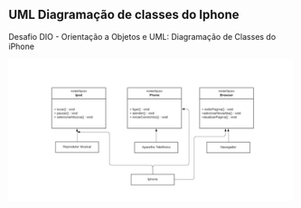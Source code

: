 
## UML Diagramação de classes do Iphone

Desafio DIO - Orientação a Objetos e UML: Diagramação de Classes do iPhone

<img src="UML.jpeg" alt="Figura diagramação de classes">